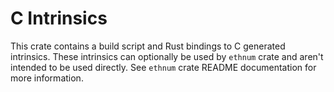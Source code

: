 # C Intrinsics

This crate contains a build script and Rust bindings to C generated
intrinsics. These intrinsics can optionally be used by `ethnum` crate and aren't
intended to be used directly. See `ethnum` crate README documentation for more
information.

